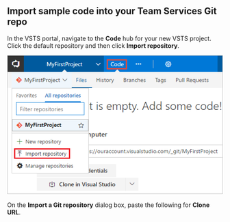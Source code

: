 ## Import sample code into your Team Services Git repo

In the VSTS portal, navigate to the **Code** hub for your new VSTS project. Click the default repository and then click **Import repository**.

![Screenshot showing menu item to import a repository](../../apps/_shared/_img/import-repository-menu-item.png)

On the **Import a Git repository** dialog box, paste the following for **Clone URL**.
